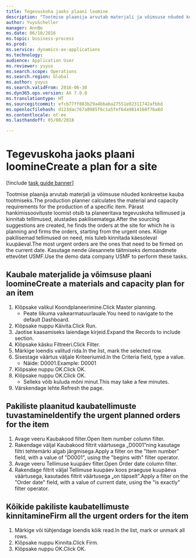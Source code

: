 ```yaml
--- 
title: Tegevuskoha jaoks plaani loomine
description: "Tootmise plaanija arvutab materjali ja võimsuse nõuded konkreetse kauba tootmiseks."
author: YuyuScheller
manager: AnnBe
ms.date: 06/10/2016
ms.topic: business-process
ms.prod: 
ms.service: dynamics-ax-applications
ms.technology: 
audience: Application User
ms.reviewer: yuyus
ms.search.scope: Operations
ms.search.region: Global
ms.author: yuyus
ms.search.validFrom: 2016-06-30
ms.dyn365.ops.version: AX 7.0.0
ms.translationtype: HT
ms.sourcegitcommit: efcb77ff883b29a4bbaba27551e02311742afbbd
ms.openlocfilehash: d123dac767a8985f6c1a5fef64a9814160f76a8d
ms.contentlocale: et-ee
ms.lasthandoff: 05/08/2018

---
```

# <a name="create-a-plan-for-a-site"></a><span data-ttu-id="ab20d-103">Tegevuskoha jaoks plaani loomine</span><span class="sxs-lookup"><span data-stu-id="ab20d-103">Create a plan for a site</span></span>

[!include [task guide banner](../../includes/task-guide-banner.md)]

<span data-ttu-id="ab20d-104">Tootmise plaanija arvutab materjali ja võimsuse nõuded konkreetse kauba tootmiseks.</span><span class="sxs-lookup"><span data-stu-id="ab20d-104">The production planner calculates the material and capacity requirements for the production of a specific item.</span></span> <span data-ttu-id="ab20d-105">Pärast hankimissoovituste loomist otsib ta planeeritava tegevuskoha tellimused ja kinnitab tellimused, alustades pakilisematega.</span><span class="sxs-lookup"><span data-stu-id="ab20d-105">After the sourcing suggestions are created, he finds the orders at the site for which he is planning and firms the orders, starting from the urgent ones.</span></span> <span data-ttu-id="ab20d-106">Kõige pakilisemad tellimused on need, mis tuleb kinnitada käesoleval kuupäeval.</span><span class="sxs-lookup"><span data-stu-id="ab20d-106">The most urgent orders are the ones that need to be firmed on the current date.</span></span> <span data-ttu-id="ab20d-107">Kasutage nende ülesannete täitmiseks demoandmete ettevõtet USMF.</span><span class="sxs-lookup"><span data-stu-id="ab20d-107">Use the demo data company USMF to perform these tasks.</span></span>


## <a name="create-a-materials-and-capacity-plan-for-an-item"></a><span data-ttu-id="ab20d-108">Kaubale materjalide ja võimsuse plaani loomine</span><span class="sxs-lookup"><span data-stu-id="ab20d-108">Create a materials and capacity plan for an item</span></span>
1. <span data-ttu-id="ab20d-109">Klõpsake valikul Koondplaneerimine.</span><span class="sxs-lookup"><span data-stu-id="ab20d-109">Click Master planning.</span></span>
    * <span data-ttu-id="ab20d-110">Peate liikuma vaikearmatuurlauale.</span><span class="sxs-lookup"><span data-stu-id="ab20d-110">You need to navigate to the default Dashboard.</span></span>  
2. <span data-ttu-id="ab20d-111">Klõpsake nuppu Käivita.</span><span class="sxs-lookup"><span data-stu-id="ab20d-111">Click Run.</span></span>
3. <span data-ttu-id="ab20d-112">Jaotise kaasamiseks laiendage kirjeid.</span><span class="sxs-lookup"><span data-stu-id="ab20d-112">Expand the Records to include section.</span></span>
4. <span data-ttu-id="ab20d-113">Klõpsake käsku Filtreeri.</span><span class="sxs-lookup"><span data-stu-id="ab20d-113">Click Filter.</span></span>
5. <span data-ttu-id="ab20d-114">Märkige loendis valitud rida.</span><span class="sxs-lookup"><span data-stu-id="ab20d-114">In the list, mark the selected row.</span></span>
6. <span data-ttu-id="ab20d-115">Sisestage väärtus väljale Kriteeriumid.</span><span class="sxs-lookup"><span data-stu-id="ab20d-115">In the Criteria field, type a value.</span></span>
    * <span data-ttu-id="ab20d-116">Näide: D0001.</span><span class="sxs-lookup"><span data-stu-id="ab20d-116">Example: D0001</span></span>  
7. <span data-ttu-id="ab20d-117">Klõpsake nuppu OK.</span><span class="sxs-lookup"><span data-stu-id="ab20d-117">Click OK.</span></span>
8. <span data-ttu-id="ab20d-118">Klõpsake nuppu OK.</span><span class="sxs-lookup"><span data-stu-id="ab20d-118">Click OK.</span></span>
    * <span data-ttu-id="ab20d-119">Selleks võib kuluda mõni minut.</span><span class="sxs-lookup"><span data-stu-id="ab20d-119">This may take a few minutes.</span></span>  
9. <span data-ttu-id="ab20d-120">Värskendage lehte.</span><span class="sxs-lookup"><span data-stu-id="ab20d-120">Refresh the page.</span></span>

## <a name="identify-the-urgent-planned-orders-for-the-item"></a><span data-ttu-id="ab20d-121">Pakiliste plaanitud kaubatellimuste tuvastamine</span><span class="sxs-lookup"><span data-stu-id="ab20d-121">Identify the urgent planned orders for the item</span></span>
1. <span data-ttu-id="ab20d-122">Avage veeru Kaubakood filter.</span><span class="sxs-lookup"><span data-stu-id="ab20d-122">Open Item number column filter.</span></span>
2. <span data-ttu-id="ab20d-123">Rakendage väljal Kaubakood filtrit väärtusega „D0001”ning kasutage filtri tehtemärki algab järgmisega.</span><span class="sxs-lookup"><span data-stu-id="ab20d-123">Apply a filter on the "Item number" field, with a value of "D0001", using the "begins with" filter operator.</span></span>
3. <span data-ttu-id="ab20d-124">Avage veeru Tellimuse kuupäev filter.</span><span class="sxs-lookup"><span data-stu-id="ab20d-124">Open Order date column filter.</span></span>
4. <span data-ttu-id="ab20d-125">Rakendage filtrit väljal Tellimuse kuupäev koos praeguse kuupäeva väärtusega, kasutades filtrit väärtusega „on täpselt”.</span><span class="sxs-lookup"><span data-stu-id="ab20d-125">Apply a filter on the "Order date" field, with a value of current date, using the "is exactly" filter operator.</span></span>

## <a name="firm-all-the-urgent-orders-for-the-item"></a><span data-ttu-id="ab20d-126">Kõikide pakiliste kaubatellimuste kinnitamine</span><span class="sxs-lookup"><span data-stu-id="ab20d-126">Firm all the urgent orders for the item</span></span>
1. <span data-ttu-id="ab20d-127">Märkige või tühjendage loendis kõik read.</span><span class="sxs-lookup"><span data-stu-id="ab20d-127">In the list, mark or unmark all rows.</span></span>
2. <span data-ttu-id="ab20d-128">Klõpsake nuppu Kinnita.</span><span class="sxs-lookup"><span data-stu-id="ab20d-128">Click Firm.</span></span>
3. <span data-ttu-id="ab20d-129">Klõpsake nuppu OK.</span><span class="sxs-lookup"><span data-stu-id="ab20d-129">Click OK.</span></span>


